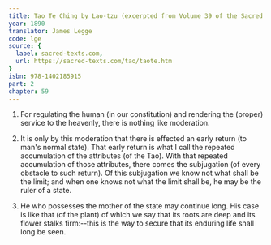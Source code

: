 ```yaml
---
title: Tao Te Ching by Lao-tzu (excerpted from Volume 39 of the Sacred Books of the East.)
year: 1890
translator: James Legge
code: lge
source: {
  label: sacred-texts.com,
  url: https://sacred-texts.com/tao/taote.htm
}
isbn: 978-1402185915
part: 2
chapter: 59
---
```

1. For regulating the human (in our constitution) and rendering the
(proper) service to the heavenly, there is nothing like moderation.

2. It is only by this moderation that there is effected an early return
(to man's normal state). That early return is what I call the repeated
accumulation of the attributes (of the Tao). With that repeated accumulation
of those attributes, there comes the subjugation (of every obstacle
to such return). Of this subjugation we know not what shall be the
limit; and when one knows not what the limit shall be, he may be the
ruler of a state. 

3. He who possesses the mother of the state may continue long. His
case is like that (of the plant) of which we say that its roots are
deep and its flower stalks firm:--this is the way to secure that its
enduring life shall long be seen.